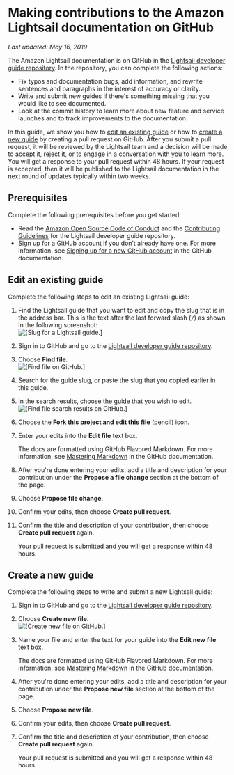 # Making contributions to the Amazon Lightsail documentation on GitHub<a name="amazon-lightsail-making-contributions-to-documentation-on-github"></a>

 *Last updated: May 16, 2019* 

The Amazon Lightsail documentation is on GitHub in the [Lightsail developer guide repository](https://github.com/awsdocs/amazon-lightsail-developer-guide)\. In the repository, you can complete the following actions:
+ Fix typos and documentation bugs, add information, and rewrite sentences and paragraphs in the interest of accuracy or clarity\.
+ Write and submit new guides if there's something missing that you would like to see documented\.
+ Look at the commit history to learn more about new feature and service launches and to track improvements to the documentation\.

In this guide, we show you how to [edit an existing guide](#editing-an-existing-guide) or how to [create a new guide](#creating-a-new-guide) by creating a pull request on GitHub\. After you submit a pull request, it will be reviewed by the Lightsail team and a decision will be made to accept it, reject it, or to engage in a conversation with you to learn more\. You will get a response to your pull request within 48 hours\. If your request is accepted, then it will be published to the Lightsail documentation in the next round of updates typically within two weeks\.

## Prerequisites<a name="making-contributions-to-documentation-on-github-prerequisites"></a>

Complete the following prerequisites before you get started:
+ Read the [Amazon Open Source Code of Conduct](https://aws.github.io/code-of-conduct) and the [Contributing Guidelines](https://github.com/awsdocs/amazon-lightsail-developer-guide/blob/master/CONTRIBUTING.md) for the Lightsail developer guide repository\.
+ Sign up for a GitHub account if you don’t already have one\. For more information, see [Signing up for a new GitHub account](https://help.github.com/en/articles/signing-up-for-a-new-github-account) in the GitHub documentation\.

## Edit an existing guide<a name="editing-an-existing-guide"></a>

Complete the following steps to edit an existing Lightsail guide:

1. Find the Lightsail guide that you want to edit and copy the slug that is in the address bar\. This is the text after the last forward slash \(`/`\) as shown in the following screenshot:  
![\[Slug for a Lightsail guide.\]](https://d9yljz1nd5001.cloudfront.net/en_us/cfefe1b500656f5beb2491eaf820d8f4/images/amazon-lightsail-guide-slug.png)

1. Sign in to GitHub and go to the [Lightsail developer guide repository](https://github.com/awsdocs/amazon-lightsail-developer-guide)\.

1. Choose **Find file**\.  
![\[Find file on GitHub.\]](https://d9yljz1nd5001.cloudfront.net/en_us/cfefe1b500656f5beb2491eaf820d8f4/images/amazon-lightsail-github-find-file.png)

1. Search for the guide slug, or paste the slug that you copied earlier in this guide\.

1. In the search results, choose the guide that you wish to edit\.  
![\[Find file search results on GitHub.\]](https://d9yljz1nd5001.cloudfront.net/en_us/cfefe1b500656f5beb2491eaf820d8f4/images/amazon-lightsail-github-find-file-results.png)

1. Choose the **Fork this project and edit this file** \(pencil\) icon\.

1. Enter your edits into the **Edit file** text box\.

   The docs are formatted using GitHub Flavored Markdown\. For more information, see [Mastering Markdown](https://guides.github.com/features/mastering-markdown/) in the GitHub documentation\.

1. After you're done entering your edits, add a title and description for your contribution under the **Propose a file change** section at the bottom of the page\.

1. Choose **Propose file change**\.

1. Confirm your edits, then choose **Create pull request**\.

1. Confirm the title and description of your contribution, then choose **Create pull request** again\.

   Your pull request is submitted and you will get a response within 48 hours\.

## Create a new guide<a name="creating-a-new-guide"></a>

Complete the following steps to write and submit a new Lightsail guide:

1. Sign in to GitHub and go to the [Lightsail developer guide repository](https://github.com/awsdocs/amazon-lightsail-developer-guide)\.

1. Choose **Create new file**\.  
![\[Create new file on GitHub.\]](https://d9yljz1nd5001.cloudfront.net/en_us/cfefe1b500656f5beb2491eaf820d8f4/images/amazon-lightsail-github-create-new-file.png)

1. Name your file and enter the text for your guide into the **Edit new file** text box\.

   The docs are formatted using GitHub Flavored Markdown\. For more information, see [Mastering Markdown](https://guides.github.com/features/mastering-markdown/) in the GitHub documentation\.

1. After you're done entering your edits, add a title and description for your contribution under the **Propose new file** section at the bottom of the page\.

1. Choose **Propose new file**\.

1. Confirm your edits, then choose **Create pull request**\.

1. Confirm the title and description of your contribution, then choose **Create pull request** again\.

   Your pull request is submitted and you will get a response within 48 hours\.